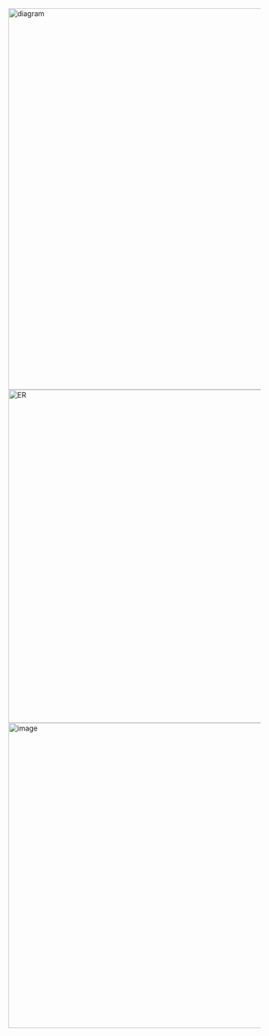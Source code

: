 <img width="1759" height="761" alt="diagram" src="https://github.com/user-attachments/assets/bfd63afd-968c-4b38-966d-f463fbf667be" />
<img width="1239" height="665" alt="ER" src="https://github.com/user-attachments/assets/675993b0-fd33-4a0f-8e6b-f26c0c6c1596" />
<img width="1609" height="609" alt="image" src="https://github.com/user-attachments/assets/81d0de42-f2b2-41e9-886c-b9365a59c9e5" />
